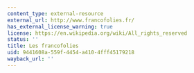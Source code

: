 ```yaml
---
content_type: external-resource
external_url: http://www.francofolies.fr/
has_external_license_warning: true
license: https://en.wikipedia.org/wiki/All_rights_reserved
status: ''
title: Les francofolies
uid: 9441608a-559f-4454-a410-4fff45179218
wayback_url: ''
---
```

